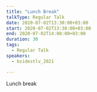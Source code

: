 ```yaml
---
title: "Lunch Break"
talkType: Regular Talk
date: 2020-07-02T13:30:00+03:00
start: 2020-07-02T13:30:00+03:00
end: 2020-07-02T14:00:00+03:00
duration: 30
tags:
  - Regular Talk
speakers:
  - bsidestlv_2021

---
```

Lunch break